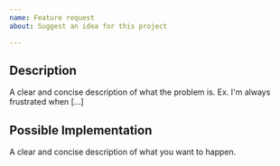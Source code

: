 ```yaml
---
name: Feature request
about: Suggest an idea for this project

---
```


## Description

A clear and concise description of what the problem is. Ex. I'm always frustrated when [...]

## Possible Implementation

A clear and concise description of what you want to happen.
